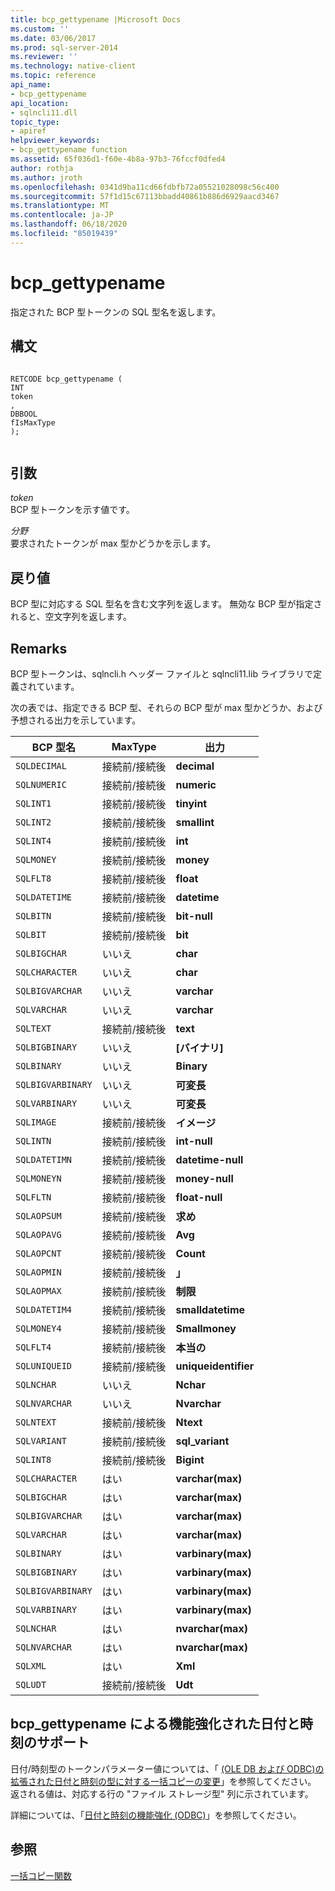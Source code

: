 ```yaml
---
title: bcp_gettypename |Microsoft Docs
ms.custom: ''
ms.date: 03/06/2017
ms.prod: sql-server-2014
ms.reviewer: ''
ms.technology: native-client
ms.topic: reference
api_name:
- bcp_gettypename
api_location:
- sqlncli11.dll
topic_type:
- apiref
helpviewer_keywords:
- bcp_gettypename function
ms.assetid: 65f036d1-f60e-4b8a-97b3-76fccf0dfed4
author: rothja
ms.author: jroth
ms.openlocfilehash: 0341d9ba11cd66fdbfb72a05521028098c56c400
ms.sourcegitcommit: 57f1d15c67113bbadd40861b886d6929aacd3467
ms.translationtype: MT
ms.contentlocale: ja-JP
ms.lasthandoff: 06/18/2020
ms.locfileid: "85019439"
---
```

# <a name="bcp_gettypename"></a>bcp_gettypename
  指定された BCP 型トークンの SQL 型名を返します。  
  
## <a name="syntax"></a>構文  
  
```  
  
RETCODE bcp_gettypename (  
INT   
token  
,  
DBBOOL   
fIsMaxType  
);  
  
```  
  
## <a name="arguments"></a>引数  
 *token*  
 BCP 型トークンを示す値です。  
  
 *分野*  
 要求されたトークンが max 型かどうかを示します。  
  
## <a name="returns"></a>戻り値  
 BCP 型に対応する SQL 型名を含む文字列を返します。 無効な BCP 型が指定されると、空文字列を返します。  
  
## <a name="remarks"></a>Remarks  
 BCP 型トークンは、sqlncli.h ヘッダー ファイルと sqlncli11.lib ライブラリで定義されています。  
  
 次の表では、指定できる BCP 型、それらの BCP 型が max 型かどうか、および予想される出力を示しています。  
  
|BCP 型名|MaxType|出力|  
|-------------------|-------------|------------|  
|`SQLDECIMAL`|接続前/接続後|**decimal**|  
|`SQLNUMERIC`|接続前/接続後|**numeric**|  
|`SQLINT1`|接続前/接続後|**tinyint**|  
|`SQLINT2`|接続前/接続後|**smallint**|  
|`SQLINT4`|接続前/接続後|**int**|  
|`SQLMONEY`|接続前/接続後|**money**|  
|`SQLFLT8`|接続前/接続後|**float**|  
|`SQLDATETIME`|接続前/接続後|**datetime**|  
|`SQLBITN`|接続前/接続後|**bit-null**|  
|`SQLBIT`|接続前/接続後|**bit**|  
|`SQLBIGCHAR`|いいえ|**char**|  
|`SQLCHARACTER`|いいえ|**char**|  
|`SQLBIGVARCHAR`|いいえ|**varchar**|  
|`SQLVARCHAR`|いいえ|**varchar**|  
|`SQLTEXT`|接続前/接続後|**text**|  
|`SQLBIGBINARY`|いいえ|**[バイナリ]**|  
|`SQLBINARY`|いいえ|**Binary**|  
|`SQLBIGVARBINARY`|いいえ|**可変長**|  
|`SQLVARBINARY`|いいえ|**可変長**|  
|`SQLIMAGE`|接続前/接続後|**イメージ**|  
|`SQLINTN`|接続前/接続後|**int-null**|  
|`SQLDATETIMN`|接続前/接続後|**datetime-null**|  
|`SQLMONEYN`|接続前/接続後|**money-null**|  
|`SQLFLTN`|接続前/接続後|**float-null**|  
|`SQLAOPSUM`|接続前/接続後|**求め**|  
|`SQLAOPAVG`|接続前/接続後|**Avg**|  
|`SQLAOPCNT`|接続前/接続後|**Count**|  
|`SQLAOPMIN`|接続前/接続後|**」**|  
|`SQLAOPMAX`|接続前/接続後|**制限**|  
|`SQLDATETIM4`|接続前/接続後|**smalldatetime**|  
|`SQLMONEY4`|接続前/接続後|**Smallmoney**|  
|`SQLFLT4`|接続前/接続後|**本当の**|  
|`SQLUNIQUEID`|接続前/接続後|**uniqueidentifier**|  
|`SQLNCHAR`|いいえ|**Nchar**|  
|`SQLNVARCHAR`|いいえ|**Nvarchar**|  
|`SQLNTEXT`|接続前/接続後|**Ntext**|  
|`SQLVARIANT`|接続前/接続後|**sql_variant**|  
|`SQLINT8`|接続前/接続後|**Bigint**|  
|`SQLCHARACTER`|はい|**varchar(max)**|  
|`SQLBIGCHAR`|はい|**varchar(max)**|  
|`SQLBIGVARCHAR`|はい|**varchar(max)**|  
|`SQLVARCHAR`|はい|**varchar(max)**|  
|`SQLBINARY`|はい|**varbinary(max)**|  
|`SQLBIGBINARY`|はい|**varbinary(max)**|  
|`SQLBIGVARBINARY`|はい|**varbinary(max)**|  
|`SQLVARBINARY`|はい|**varbinary(max)**|  
|`SQLNCHAR`|はい|**nvarchar(max)**|  
|`SQLNVARCHAR`|はい|**nvarchar(max)**|  
|`SQLXML`|はい|**Xml**|  
|`SQLUDT`|接続前/接続後|**Udt**|  
  
## <a name="bcp_gettypename-support-for-enhanced-date-and-time-features"></a>bcp_gettypename による機能強化された日付と時刻のサポート  
 日付/時刻型のトークンパラメーター値については、「 [&#40;OLE DB および ODBC&#41;の拡張された日付と時刻の型に対する一括コピーの変更](../native-client-odbc-date-time/bulk-copy-changes-for-enhanced-date-and-time-types-ole-db-and-odbc.md)」を参照してください。 返される値は、対応する行の "ファイル ストレージ型" 列に示されています。  
  
 詳細については、「[日付と時刻の機能強化 &#40;ODBC&#41;](../native-client-odbc-date-time/date-and-time-improvements-odbc.md)」を参照してください。  
  
## <a name="see-also"></a>参照  
 [一括コピー関数](sql-server-driver-extensions-bulk-copy-functions.md)  
  
  
